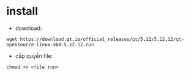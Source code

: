 # install 
- download:
```
wget https://download.qt.io/official_releases/qt/5.12/5.12.12/qt-opensource-linux-x64-5.12.12.run
```
- cấp quyền file:
```
chmod +x <file run>
```
